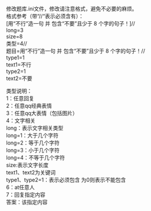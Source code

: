 修改题库.ini文件，修改请注意格式，避免不必要的麻烦。  
格式参考（带“//“表示必须含有）：  
[用“不行”造一句 并 包含“不要”且少于 8 个字的句子！]//  
long=3  
size=8  
类型=4//  
题目=用“不行”造一句 并 包含“不要”且少于 8 个字的句子！//  
type1=1  
text1=不行  
type2=1  
text2=不要  
  
类型说明：  
1：任意回复  
2：任意qq经典表情  
3：任意qq大表情（包括图片）  
4：文字相关  
     long：表示文字相关类型  
               long=1：大于几个字符  
               long=2：等于几个字符  
               long=3：小于几个字符  
               long=4：不等于几个字符  
     size:表示文字长度  
     text1、text2为关键词  
     type1、type2=1：表示必须包含 为0则表示不能包含  
6：at任意人  
7：回复指定内容  
      答案：该指定内容  
